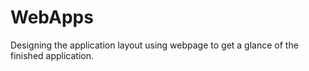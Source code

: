 # WebApps
Designing the application layout using webpage to get a glance of the finished application.
